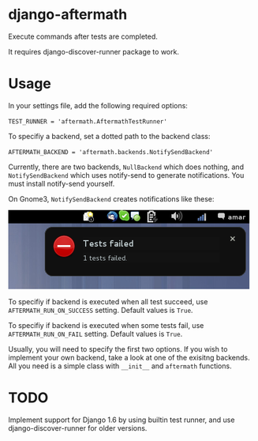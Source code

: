 django-aftermath
================

Execute commands after tests are completed.

It requires django-discover-runner package to work. 

Usage
=====

In your settings file, add the following required options:

`TEST_RUNNER = 'aftermath.AftermathTestRunner'`

To specifiy a backend, set a dotted path to the backend class:

`AFTERMATH_BACKEND = 'aftermath.backends.NotifySendBackend'`

Currently, there are two backends, `NullBackend` which does nothing, and `NotifySendBackend` which uses notify-send to generate notifications. You must install notify-send yourself.

On Gnome3, `NotifySendBackend` creates notifications like these:

![notification](notification.png)

To specifiy if backend is executed when all test succeed, use `AFTERMATH_RUN_ON_SUCCESS` setting. Default values is `True`.

To specifiy if backend is executed when some tests fail, use `AFTERMATH_RUN_ON_FAIL` setting. Default values is `True`.

Usually, you will need to specify the first two options. If you wish to implement your own backend, take a look at one of the exisitng backends. All you need is a simple class with `__init__` and `aftermath` functions.

TODO
====

Implement support for Django 1.6 by using builtin test runner, and use django-discover-runner for older versions.
